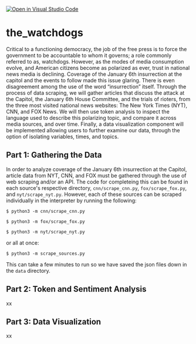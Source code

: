 [![Open in Visual Studio Code](https://classroom.github.com/assets/open-in-vscode-c66648af7eb3fe8bc4f294546bfd86ef473780cde1dea487d3c4ff354943c9ae.svg)](https://classroom.github.com/online_ide?assignment_repo_id=9910330&assignment_repo_type=AssignmentRepo)

<h1>the_watchdogs</h1>

Critical to a functioning democracy, the job of the free press is to force the government to be accountable to whom it governs; a role commonly referred to as, watchdogs. However, as the modes of media consumption evolve, and American citizens become as polarized as ever, trust in national news media is declining. Coverage of the January 6th insurrection at the capitol and the events to follow made this issue glaring. There is even disagreement among the use of the word “insurrection” itself. Through the process of data scraping, we will gather articles that discuss the attack at the Capitol, the January 6th House Committee, and the trials of rioters, from the three most visited national news websites: The New York Times (NYT), CNN, and FOX News. We will then use token analysis to inspect the language used to describe this polarizing topic, and compare it across media sources, and over time. Finally, a data visualization component will be implemented allowing users to further examine our data, through the option of isolating variables, times, and topics.

## Part 1: Gathering the Data

In order to analyze coverage of the January 6th insurrection at the Capitol, article data from NYT, CNN, and FOX must be gathered through the use of web scraping and/or an API. The code for completeing this can be found in each source's respective directory, ``cnn/scrape_cnn.py``, ``fox/scrape_fox.py``, and ``nyt/scrape_nyt.py``. However, each of these sources can be scraped individually in the interpreter by running the following:

``$ python3 -m cnn/scrape_cnn.py``

``$ python3 -m fox/scrape_fox.py``

``$ python3 -m nyt/scrape_nyt.py`` 

or all at once:

``$ python3 -m scrape_sources.py``

This can take a few minutes to run so we have saved the json files down in the ``data`` directory.

## Part 2: Token and Sentiment Analysis

xx

## Part 3: Data Visualization

xx

